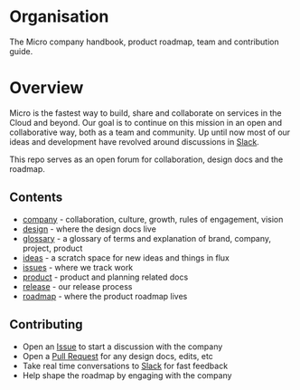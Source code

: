 # Organisation

The Micro company handbook, product roadmap, team and contribution guide.

# Overview 

Micro is the fastest way to build, share and collaborate on services in the Cloud and beyond. Our goal is to continue on this mission in an 
open and collaborative way, both as a team and community. Up until now most of our ideas and development have revolved around discussions in 
[Slack](https://slack.m3o.com).

This repo serves as an open forum for collaboration, design docs and the roadmap.

## Contents

- [company](company) - collaboration, culture, growth, rules of engagement, vision
- [design](design) - where the design docs live
- [glossary](glossary.md) - a glossary of terms and explanation of brand, company, project, product
- [ideas](ideas) - a scratch space for new ideas and things in flux
- [issues](https://github.com/m3o/development/issues) - where we track work
- [product](product) - product and planning related docs
- [release](company/release-process.md) - our release process
- [roadmap](roadmap) - where the product roadmap lives


## Contributing

- Open an [Issue](https://github.com/m3o/org/issues) to start a discussion with the company
- Open a [Pull Request](https://github.com/m3o/org/pulls) for any design docs, edits, etc
- Take real time conversations to [Slack](https://slack.m3o.com) for fast feedback
- Help shape the roadmap by engaging with the company
